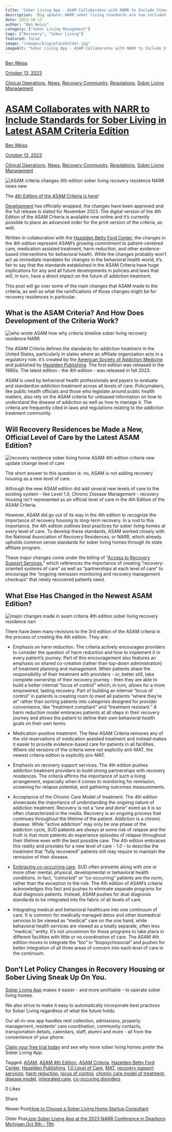 ```yaml
---
title: "Sober Living App - ASAM Collaborates with NARR to Include Standards for Sober Living in Latest ASAM Criteria Edition"
description: 'Big update: NARR sober living standards are now included in the latest ASAM Criteria thanks to ASAM & NARR collaboration.'
date: 2023-10-13
author: "Ben Weiss"
category: ["Sober Living Management"]
tags: ["Recovery", "Sober Living"]
featured: false
image: "/images/blog/placeholder.jpg"
imageAlt: "Sober Living App - ASAM Collaborates with NARR to Include Standards for Sober Living in Latest ASAM Criteria Edition"
---
```


[Ben Weiss](../../../../sober-living-app-blog%EF%B9%96author=5a811b27db7926c296af1851.html)

[October 13, 2023](asam-collaborates-with-narr-to-include-standards-for-sober-living-in-latest-asam-criteria-editionnbsp.html)

[Clinical Operations](../../../category/Clinical+Operations.html), [News](../../../category/News.html), [Recovery Community](../../../category/Recovery+Community.html), [Regulations](../../../category/Regulations.html), [Sober Living Management](../../../category/Sober+Living+Management.html)

#  [ASAM Collaborates with NARR to Include Standards for Sober Living in Latest ASAM Criteria Edition ](asam-collaborates-with-narr-to-include-standards-for-sober-living-in-latest-asam-criteria-editionnbsp.html)

[Ben Weiss](../../../../sober-living-app-blog%EF%B9%96author=5a811b27db7926c296af1851.html)

[October 13, 2023](asam-collaborates-with-narr-to-include-standards-for-sober-living-in-latest-asam-criteria-editionnbsp.html)

[Clinical Operations](../../../category/Clinical+Operations.html), [News](../../../category/News.html), [Recovery Community](../../../category/Recovery+Community.html), [Regulations](../../../category/Regulations.html), [Sober Living Management](../../../category/Sober+Living+Management.html)

![ASAM criteria changes 4th edition sober living recovery residence NARR news new](/images/blog/asam-collaborates-with-narr-to-include-standards-for-sober-living-in-latest-asam-criteria-editionnbsp/Screen_Shot_2023-10-12_at_9.19.31_AM.png)

The [4th Edition of the ASAM Criteria is here](https://www.asam.org/asam-criteria)!

[Development](https://www.asam.org/asam-criteria/4th-edition-development) has officially wrapped, the changes have been approved and the full release is slated for November 2023. The digital version of the 4th Edition of the ASAM Criteria is available now online and it’s currently possible to place an advanced order for the print version of the criteria, as well. 

Written in collaboration with the [Hazelden Betty Ford Center,](https://www.hazeldenbettyford.org/press-release/new-edition-of-the-asam-criteria-released) the changes in the 4th edition represent ASAM’s growing commitment to patient-centered care, medication assisted treatment, harm reduction, and other evidence-based interventions for behavioral health. While the changes probably won’t act as immediate mandates for changes in the behavioral health world, it’s fair to say that the standards established in the ASAM Criteria have huge implications for any and all future developments in policies and laws that will, in turn, have a direct impact on the future of addiction treatment. 

This post will go over some of the main changes that ASAM made to the criteria, as well as what the ramifications of those changes might be for recovery residences in particular. 

## What is the ASAM Criteria? And How Does Development of the Criteria Work?

![who wrote ASAM how why criteria timeline sober living recovery residence NARR](/images/blog/asam-collaborates-with-narr-to-include-standards-for-sober-living-in-latest-asam-criteria-editionnbsp/Screen_Shot_2023-10-12_at_9.19.43_AM.png)

The ASAM Criteria defines the standards for addiction treatment in the United States, particularly in states where an affiliate organization acts in a regulatory role. It’s created by the [American Society of Addiction Medicine](https://www.asam.org/) and published by [Hazelden Publishing](https://www.hazelden.org/). The first edition was released in the 1980s. The latest edition - the 4th edition - was released in fall 2023. 

ASAM is used by behavioral health professionals and payers to evaluate and standardize addiction treatment across all levels of care. Policymakers, like public health officials and those who legislate around public health matters, also rely on the ASAM criteria for unbiased information on how to understand the disease of addiction as well as how to manage it. The criteria are frequently cited in laws and regulations relating to the addiction treatment community.

## Will Recovery Residences be Made a New, Official Level of Care by the Latest ASAM Edition? 

![recovery residence sober living home ASAM 4th edition criteria new update change level of care](/images/blog/asam-collaborates-with-narr-to-include-standards-for-sober-living-in-latest-asam-criteria-editionnbsp/Screen_Shot_2023-10-13_at_3.14.23_PM.png)

The short answer to this question is: no, ASAM is not adding recovery housing as a new level of care. 

Although the new ASAM edition did add several new levels of care to the existing system - like Level 1.0, Chronic Disease Management - recovery housing isn’t represented as an official level of care in the 4th Edition of the ASAM Criteria. 

However, ASAM did go out of its way in the 4th edition to recognize the importance of recovery housing to long-term recovery. In a nod to this importance, the 4th edition outlines best practices for sober living homes at every level of care. To develop these standards, ASAM worked closely with the National Association of Recovery Residences, or NARR, which already upholds common sense standards for sober living homes through its state affiliate program. 

These major changes come under the billing of “[Access to Recovery Support Services](https://www.asam.org/news/detail/2023/10/05/crucial-changes-to-substance-use--co-occurring-disorder-care-standards-published),” which references the importance of creating “recovery-oriented systems of care” as well as “partnerships at each level of care” to encourage the “ongoing remission monitoring and recovery management checkups” that newly recovered patients need. 

## What Else Has Changed in the Newest ASAM Edition? 

![major changes made in asam criteria 4th edition sober living recovery residence narr](/images/blog/asam-collaborates-with-narr-to-include-standards-for-sober-living-in-latest-asam-criteria-editionnbsp/Screen_Shot_2023-10-13_at_3.14.29_PM.png)

There have been many revisions to the 3rd edition of the ASAM criteria in the process of creating the 4th edition. They are: 

  * Emphasis on harm reduction. The criteria actively encourages providers to consider the question of harm reduction and how to implement it in every patient’s journey. Part of this encouragement also features an emphasis on shared co-creation (rather than top-down administration) of treatment planning and management. When patients share the responsibility of their treatment with providers - or, better still, take complete ownership of their recovery journey - then they are able to build a better internal “locus of control” which, in turn, allows for a more empowered, lasting recovery. Part of building an internal “locus of control” in patients is creating room to meet all patients “where they’re at” rather than sorting patients into categories designed for provider convenience, like “treatment compliant” and “treatment resistant.” A harm reduction model embraces patients at all steps in their recovery journey and allows the patient to define their own behavioral health goals on their own terms.  

  * Medication-positive treatment. The New ASAM Criteria removes any of the old reservations of medication assisted treatment and instead makes it easier to provide evidence-based care for patients in all facilities. Where old versions of the criteria were not explicitly anti-MAT, the newest criteria edition is explicitly pro-MAT. 

  * Emphasis on recovery support services. The 4th edition pushes addiction treatment providers to build strong partnerships with recovery residences. The criteria affirms the importance of such a living arrangement, especially when it comes to monitoring for remission, screening for relapse potential, and gathering outcomes measurements. 

  * Acceptance of the Chronic Care Model of treatment.  The 4th edition showcases the importance of understanding the ongoing nature of addiction treatment. Recovery is not a “one and done” event as it is so often characterized in the media. Recovery is an ongoing process that continues throughout the lifetime of the patient. Addiction is a chronic disease. While “active addiction” may only be one phase of the addiction cycle, SUD patients are always at some risk of relapse and the truth is that most patients do experience episodes of relapse throughout their lifetime even with the best possible care. The 4th edition embraces this reality and provides for a new level of care - 1.0 - to describe the treatment that “fully recovered” patients still may require to maintain the remission of their disease.

  * [Embracing co-occurring care](https://www.asam.org/news/detail/2023/10/05/crucial-changes-to-substance-use--co-occurring-disorder-care-standards-published). SUD often presents along with one or more other mental, physical, developmental or behavioral health conditions. In fact, “comorbid” or “co-occurring” patients are the norm, rather than the exception to the rule. The 4th edition of ASAM’s criteria acknowledges this fact and pushes to eliminate separate programs for dual diagnosis patients. Instead, ASAM pushes for dual diagnosis standards to be integrated into the fabric of all levels of care. 

  * Integrating medical and behavioral healthcare into one continuum of care. It is common for medically managed detox and other biomedical services to be viewed as “medical” care on the one hand, while behavioral health services are viewed as a totally separate, often less “medical,” entity. It’s not uncommon for these programs to take place in different facilities with little or no coordination of care. The ASAM 4th edition moves to integrate the “bio” in “biopsychosocial” and pushes for better integration of all three areas of concern into each level of care in the continuum.  

## Don’t Let Policy Changes in Recovery Housing or Sober Living Sneak Up On You. 

[Sober Living App](../../../../index.html) makes it easier - and more profitable - to operate sober living homes. 

We also strive to make it easy to automatically incorporate best practices for Sober Living regardless of what the future holds. 

Our all-in-one app handles rent collection, admissions, property management, residents’ care coordination, community contacts, transportation details, calendars, staff, alumni and more - all from the convenience of your phone.  

[Claim your free trial today](https://behavehealth.com/get-started) and see why more sober living homes prefer the Sober Living App.

Tagged: [ASAM](https://soberlivingapp.com/sober-living-app-blog/tag/ASAM), [ASAM 4th Edition](https://soberlivingapp.com/sober-living-app-blog/tag/ASAM+4th+Edition), [ASAM Criteria](https://soberlivingapp.com/sober-living-app-blog/tag/ASAM+Criteria), [Hazelden Betty Ford Center](https://soberlivingapp.com/sober-living-app-blog/tag/Hazelden+Betty+Ford+Center), [Hazelden Publishing](https://soberlivingapp.com/sober-living-app-blog/tag/Hazelden+Publishing), [1.0 Level of Care](https://soberlivingapp.com/sober-living-app-blog/tag/1.0+Level+of+Care), [MAT](../../../tag/MAT.html), [recovery support services](https://soberlivingapp.com/sober-living-app-blog/tag/recovery+support+services), [harm reduction](https://soberlivingapp.com/sober-living-app-blog/tag/harm+reduction), [locus of control](https://soberlivingapp.com/sober-living-app-blog/tag/locus+of+control), [chronic care model of treatment](https://soberlivingapp.com/sober-living-app-blog/tag/chronic+care+model+of+treatment), [disease model](https://soberlivingapp.com/sober-living-app-blog/tag/disease+model), [integrated care](https://soberlivingapp.com/sober-living-app-blog/tag/integrated+care), [co-occuring disorders](https://soberlivingapp.com/sober-living-app-blog/tag/co-occuring+disorders)

0 Likes

Share

Newer Post[How to Choose a Sober Living Home Startup Consultant](../../12/17/how-to-choose-a-sober-living-home-startup-consultant.html)

Older Post[Join Sober Living App at the 2023 NARR Conference in Dearborn Michigan Oct 9th - 11th](../9/join-sober-living-app-at-the-2023-narr-conference-in-deerborn-michigan-oct-9th-11th.html)